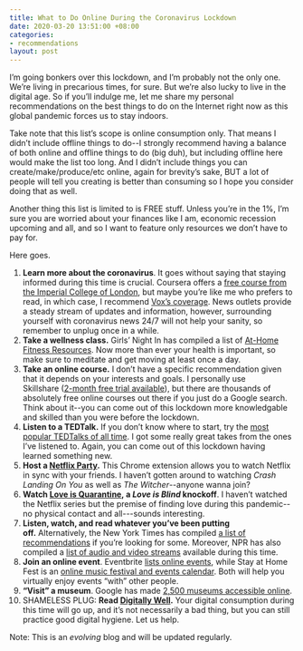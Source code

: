 ```yaml
---
title: What to Do Online During the Coronavirus Lockdown
date: 2020-03-20 13:51:00 +08:00
categories:
- recommendations
layout: post
---
```


I’m going bonkers over this lockdown, and I’m probably not the only one. We’re living in precarious times, for sure.&nbsp;But we’re also lucky to live in the digital age.&nbsp;So if you’ll indulge me, let me share my personal recommendations on the best things to do on the Internet right now as this global pandemic forces us to stay indoors.

Take note that this list’s scope is online consumption only. That means I didn’t include offline things to do--I strongly recommend having a balance of both online and offline things to do (big duh), but including offline here would make the list too long. And I didn’t include things you can create/make/produce/etc online, again for brevity’s sake, BUT a lot of people will tell you creating is better&nbsp;than consuming so I hope you consider doing that as well.

Another thing this list is limited to is FREE stuff. Unless you’re in the 1%, I’m sure you are worried about your finances like I am, economic recession upcoming and all, and so I want to feature only resources we don’t have to pay for.

Here goes.

1.  **Learn more about the coronavirus**. It goes without saying that staying informed during this time is crucial. Coursera offers a [free course from the Imperial College of London](https://www.coursera.org/learn/covid-19), but maybe you’re like me who prefers to read, in which case, I recommend [Vox’s coverage](https://www.vox.com/coronavirus-covid19). News outlets provide a steady stream of updates and information, however, surrounding yourself with coronavirus news 24/7&nbsp;will not help your sanity, so remember to unplug once in a while.
2.  **Take a wellness class.**&nbsp;Girls’ Night In has compiled a list of [At-Home Fitness Resources](https://docs.google.com/spreadsheets/d/1Bh6lLRZex_kLSb1UCkJoq1DTCriLG9pafViX3TvPDAg/edit#gid=0).&nbsp;Now more than ever your health is important, so make sure to meditate and get moving at least once a day.
3.  **Take an online course.** I don’t have a specific recommendation given that it depends on your interests and goals. I personally use Skillshare&nbsp;([2-month free trial available](https://skl.sh/2Xwrgfq)), but there are thousands of absolutely free online courses out there if you just do a Google search. Think about it--you can come out of this lockdown more knowledgable and skilled than you were before the lockdown.
4.  **Listen to a TEDTalk.** If you don’t know where to start, try&nbsp;the [most popular TEDTalks of all time](https://www.ted.com/playlists/171/the_most_popular_talks_of_all). I got some really great takes from the ones I’ve listened to. Again, you can come out of this lockdown having learned something new.
5.  **Host a&nbsp;[Netflix Party](https://www.netflixparty.com).**&nbsp;This Chrome extension allows you to watch Netflix in sync with your friends. I haven’t gotten around to watching _Crash Landing On You_ as well as _The Witcher_--anyone wanna join?
6.  **Watch&nbsp;[Love is Quarantine](https://www.instagram.com/loveisquarantine/),&nbsp;a _Love is Blind_ knockoff**. I haven’t watched the Netflix series but the premise of finding love during this pandemic--no physical contact and all---sounds interesting.
7.  **Listen, watch, and read whatever you’ve been putting off.**&nbsp;Alternatively, the New York Times has compiled [a list of recommendations](https://www.nytimes.com/article/coronavirus-quarantine-what-to-watch.html)&nbsp;if you’re looking for some. Moreover, NPR has also compiled a [list of audio and video streams](https://www.npr.org/2020/03/17/816504058/a-list-of-live-virtual-concerts-to-watch-during-the-coronavirus-shutdown)&nbsp;available during this time.&nbsp;
8.  **Join an online event**. Eventbrite [lists online events](https://www.eventbrite.com/d/online/events/), while Stay at Home Fest is an [online music festival and events calendar](https://www.stayathomefest.com). Both&nbsp;will help you virtually enjoy events&nbsp;“with” other people.
9.  **“Visit” a museum**. Google has made [2,500 museums accessible online](https://artsandculture.google.com).
10.  SHAMELESS PLUG: **Read [Digitally Well](https://getdigitallywell.com).** Your digital consumption during this time will go up, and it’s not necessarily a bad thing,&nbsp;but you can still practice good digital hygiene. Let us help.

Note: This is an _evolving_ blog and will be updated regularly.
